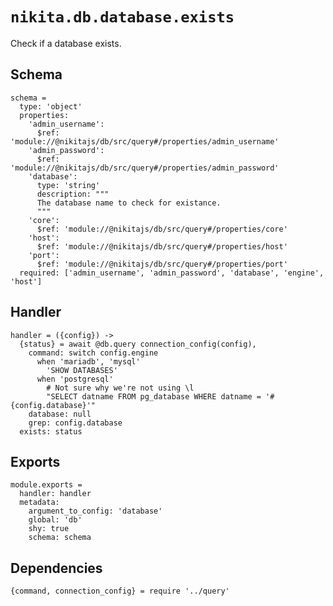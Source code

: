 
# `nikita.db.database.exists`

Check if a database exists.

## Schema

    schema =
      type: 'object'
      properties:
        'admin_username':
          $ref: 'module://@nikitajs/db/src/query#/properties/admin_username'
        'admin_password':
          $ref: 'module://@nikitajs/db/src/query#/properties/admin_password'
        'database':
          type: 'string'
          description: """
          The database name to check for existance.
          """
        'core':
          $ref: 'module://@nikitajs/db/src/query#/properties/core'
        'host':
          $ref: 'module://@nikitajs/db/src/query#/properties/host'
        'port':
          $ref: 'module://@nikitajs/db/src/query#/properties/port'
      required: ['admin_username', 'admin_password', 'database', 'engine', 'host']

## Handler

    handler = ({config}) ->
      {status} = await @db.query connection_config(config),
        command: switch config.engine
          when 'mariadb', 'mysql'
            'SHOW DATABASES'
          when 'postgresql'
            # Not sure why we're not using \l
            "SELECT datname FROM pg_database WHERE datname = '#{config.database}'"
        database: null
        grep: config.database
      exists: status

## Exports

    module.exports =
      handler: handler
      metadata:
        argument_to_config: 'database'
        global: 'db'
        shy: true
        schema: schema

## Dependencies

    {command, connection_config} = require '../query'

